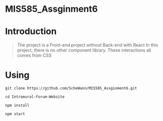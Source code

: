 # MIS585_Assginment6

# Introduction
> The project is a Front-end project without Back-end with React
> In this project, there is no other component library. These interactions
  all comes from CSS
# Using
```
git clone https://github.com/ScheWann/MIS585_Assginment6.git

cd Intramural-Forum-Website

npm install

npm start

```